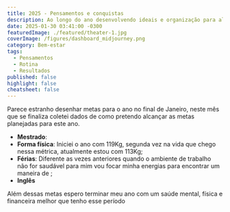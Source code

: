 ```yaml
---
title: 2025 - Pensamentos e conquistas
description: Ao longo do ano desenvolvendo ideais e organização para alcançar metas
date: 2025-01-30 03:41:00 -0300
featuredImage: ./featured/theater-1.jpg
coverImage: /figures/dashboard_midjourney.png
category: Bem-estar
tags:
  - Pensamentos
  - Rotina
  - Resultados
published: false
highlight: false
cheatsheet: false
---
```

Parece estranho desenhar metas para o ano no final de Janeiro, neste mês que se finaliza coletei dados de como pretendo alcançar as metas planejadas para este ano.

* **Mestrado**:
* **Forma física**: Iniciei o ano com 119Kg, segunda vez na vida que chego nessa métrica, atualmente estou com 113Kg;
* **Férias**: Diferente as vezes anteriores quando o ambiente de trabalho não for saudável para mim vou focar minha energias para encontrar um maneira de ;
* **Inglês**

Além dessas metas espero terminar meu ano com um saúde mental, física e financeira melhor que tenho esse período
